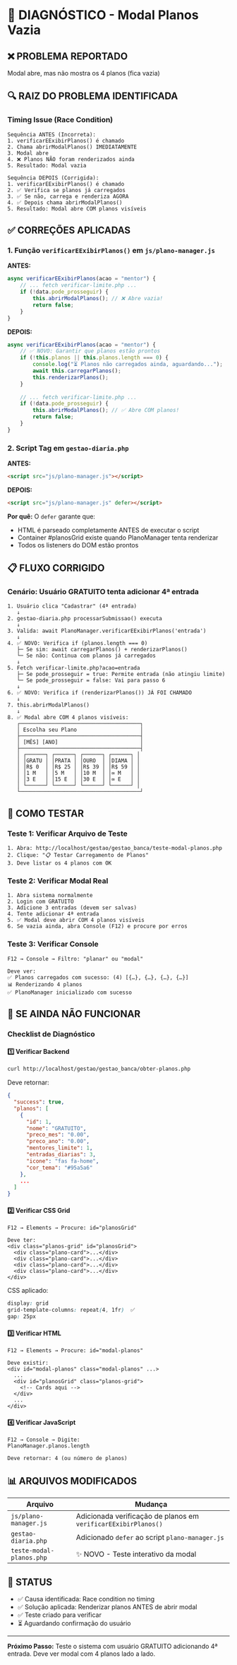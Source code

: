 # 🔧 DIAGNÓSTICO - Modal Planos Vazia

## ❌ PROBLEMA REPORTADO
Modal abre, mas não mostra os 4 planos (fica vazia)

## 🔍 RAIZ DO PROBLEMA IDENTIFICADA

### Timing Issue (Race Condition)
```
Sequência ANTES (Incorreta):
1. verificarEExibirPlanos() é chamado
2. Chama abrirModalPlanos() IMEDIATAMENTE
3. Modal abre
4. ❌ Planos NÃO foram renderizados ainda
5. Resultado: Modal vazia

Sequência DEPOIS (Corrigida):
1. verificarEExibirPlanos() é chamado
2. ✅ Verifica se planos já carregados
3. ✅ Se não, carrega e renderiza AGORA
4. ✅ Depois chama abrirModalPlanos()
5. Resultado: Modal abre COM planos visíveis
```

## ✅ CORREÇÕES APLICADAS

### 1. Função `verificarEExibirPlanos()` em `js/plano-manager.js`

**ANTES:**
```javascript
async verificarEExibirPlanos(acao = "mentor") {
    // ... fetch verificar-limite.php ...
    if (!data.pode_prosseguir) {
        this.abrirModalPlanos(); // ❌ Abre vazia!
        return false;
    }
}
```

**DEPOIS:**
```javascript
async verificarEExibirPlanos(acao = "mentor") {
    // ✅ NOVO: Garantir que planos estão prontos
    if (!this.planos || this.planos.length === 0) {
        console.log("⏳ Planos não carregados ainda, aguardando...");
        await this.carregarPlanos();
        this.renderizarPlanos();
    }
    
    // ... fetch verificar-limite.php ...
    if (!data.pode_prosseguir) {
        this.abrirModalPlanos(); // ✅ Abre COM planos!
        return false;
    }
}
```

### 2. Script Tag em `gestao-diaria.php`

**ANTES:**
```html
<script src="js/plano-manager.js"></script>
```

**DEPOIS:**
```html
<script src="js/plano-manager.js" defer></script>
```

**Por quê:** O `defer` garante que:
- HTML é parseado completamente ANTES de executar o script
- Container #planosGrid existe quando PlanoManager tenta renderizar
- Todos os listeners do DOM estão prontos

## 📋 FLUXO CORRIGIDO

### Cenário: Usuário GRATUITO tenta adicionar 4ª entrada

```
1. Usuário clica "Cadastrar" (4ª entrada)
   ↓
2. gestao-diaria.php processarSubmissao() executa
   ↓
3. Valida: await PlanoManager.verificarEExibirPlanos('entrada')
   ↓
4. ✅ NOVO: Verifica if (planos.length === 0)
   ├─ Se sim: await carregarPlanos() + renderizarPlanos()
   └─ Se não: Continua com planos já carregados
   ↓
5. Fetch verificar-limite.php?acao=entrada
   ├─ Se pode_prosseguir = true: Permite entrada (não atingiu limite)
   └─ Se pode_prosseguir = false: Vai para passo 6
   ↓
6. ✅ NOVO: Verifica if (renderizarPlanos()) JÁ FOI CHAMADO
   ↓
7. this.abrirModalPlanos()
   ↓
8. ✅ Modal abre COM 4 planos visíveis:
   ┌──────────────────────────────────────┐
   │ Escolha seu Plano                    │
   ├──────────────────────────────────────┤
   │ [MÊS] [ANO]                          │
   ├──────────────────────────────────────┤
   │ ┌──────┐ ┌──────┐ ┌──────┐ ┌──────┐ │
   │ │GRATU │ │PRATA │ │OURO  │ │DIAMA │ │
   │ │R$ 0  │ │R$ 25 │ │R$ 39 │ │R$ 59 │ │
   │ │1 M   │ │5 M   │ │10 M  │ │∞ M   │ │
   │ │3 E   │ │15 E  │ │30 E  │ │∞ E   │ │
   │ └──────┘ └──────┘ └──────┘ └──────┘ │
   └──────────────────────────────────────┘
```

## 🧪 COMO TESTAR

### Teste 1: Verificar Arquivo de Teste
```
1. Abra: http://localhost/gestao/gestao_banca/teste-modal-planos.php
2. Clique: "📋 Testar Carregamento de Planos"
3. Deve listar os 4 planos com OK
```

### Teste 2: Verificar Modal Real
```
1. Abra sistema normalmente
2. Login com GRATUITO
3. Adicione 3 entradas (devem ser salvas)
4. Tente adicionar 4ª entrada
5. ✅ Modal deve abrir COM 4 planos visíveis
6. Se vazia ainda, abra Console (F12) e procure por erros
```

### Teste 3: Verificar Console
```
F12 → Console → Filtro: "planar" ou "modal"

Deve ver:
✅ Planos carregados com sucesso: (4) [{…}, {…}, {…}, {…}]
📊 Renderizando 4 planos
✅ PlanoManager inicializado com sucesso
```

## 🐛 SE AINDA NÃO FUNCIONAR

### Checklist de Diagnóstico

#### 1️⃣ Verificar Backend
```bash
curl http://localhost/gestao/gestao_banca/obter-planos.php
```

Deve retornar:
```json
{
  "success": true,
  "planos": [
    {
      "id": 1,
      "nome": "GRATUITO",
      "preco_mes": "0.00",
      "preco_ano": "0.00",
      "mentores_limite": 1,
      "entradas_diarias": 3,
      "icone": "fas fa-home",
      "cor_tema": "#95a5a6"
    },
    ...
  ]
}
```

#### 2️⃣ Verificar CSS Grid
```
F12 → Elements → Procure: id="planosGrid"

Deve ter:
<div class="planos-grid" id="planosGrid">
  <div class="plano-card">...</div>
  <div class="plano-card">...</div>
  <div class="plano-card">...</div>
  <div class="plano-card">...</div>
</div>
```

CSS aplicado:
```css
display: grid
grid-template-columns: repeat(4, 1fr)  ✅
gap: 25px
```

#### 3️⃣ Verificar HTML
```
F12 → Elements → Procure: id="modal-planos"

Deve existir:
<div id="modal-planos" class="modal-planos" ...>
  ...
  <div id="planosGrid" class="planos-grid">
    <!-- Cards aqui -->
  </div>
  ...
</div>
```

#### 4️⃣ Verificar JavaScript
```
F12 → Console → Digite:
PlanoManager.planos.length

Deve retornar: 4 (ou número de planos)
```

## 📊 ARQUIVOS MODIFICADOS

| Arquivo | Mudança |
|---------|---------|
| `js/plano-manager.js` | Adicionada verificação de planos em `verificarEExibirPlanos()` |
| `gestao-diaria.php` | Adicionado `defer` ao script `plano-manager.js` |
| `teste-modal-planos.php` | ✨ NOVO - Teste interativo da modal |

## 🎯 STATUS
- ✅ Causa identificada: Race condition no timing
- ✅ Solução aplicada: Renderizar planos ANTES de abrir modal
- ✅ Teste criado para verificar
- ⏳ Aguardando confirmação do usuário

---

**Próximo Passo:** Teste o sistema com usuário GRATUITO adicionando 4ª entrada. Deve ver modal com 4 planos lado a lado.
